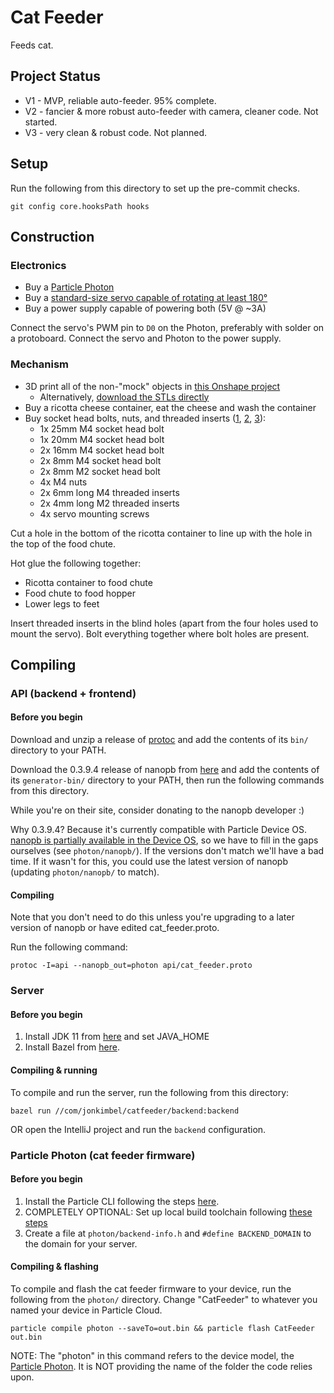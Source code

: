# Cat Feeder

Feeds cat.

## Project Status

*   V1 - MVP, reliable auto-feeder. 95% complete.
*   V2 - fancier & more robust auto-feeder with camera, cleaner code.
    Not started.
*   V3 - very clean & robust code. Not planned.

## Setup

Run the following from this directory to set up the pre-commit checks.

```
git config core.hooksPath hooks
```

## Construction

### Electronics

*   Buy a [Particle Photon](https://smile.amazon.com/Particle-Reprogrammable-Development-Prototyping-Electronics/dp/B016YNU1A0/)
*   Buy a [standard-size servo capable of rotating at least 180°](https://smile.amazon.com/gp/product/B07BVR816V/)
*   Buy a power supply capable of powering both (5V @ ~3A)

Connect the servo's PWM pin to `D0` on the Photon, preferably with solder on a
protoboard. Connect the servo and Photon to the power supply.

### Mechanism

*   3D print all of the non-"mock" objects in [this Onshape project](https://cad.onshape.com/documents/860fec32e4bfca1868b60fc5/w/15e7cf7a15cfd49a1405bb9f/e/bb58b1b1518a81a205b9291e)
    *   Alternatively, [download the STLs directly](https://drive.google.com/open?id=10rxtRvgRGIzVJ8uLc_RcWd5JzaJx-dav)
*   Buy a ricotta cheese container, eat the cheese and wash the container
*   Buy socket head bolts, nuts, and threaded inserts ([1](https://smile.amazon.com/gp/product/B07F75DMHF/),
    [2](https://smile.amazon.com/gp/product/B0728FBS77/),
    [3](https://smile.amazon.com/gp/product/B07WH59N6T/)):
    *   1x 25mm M4 socket head bolt
    *   1x 20mm M4 socket head bolt
    *   2x 16mm M4 socket head bolt
    *   2x 8mm M4 socket head bolt
    *   2x 8mm M2 socket head bolt
    *   4x M4 nuts
    *   2x 6mm long M4 threaded inserts
    *   2x 4mm long M2 threaded inserts
    *   4x servo mounting screws

Cut a hole in the bottom of the ricotta container to line up with the hole in
the top of the food chute.

Hot glue the following together:

*   Ricotta container to food chute
*   Food chute to food hopper
*   Lower legs to feet

Insert threaded inserts in the blind holes (apart from the four holes used to
mount the servo). Bolt everything together where bolt holes are present.

## Compiling

### API (backend + frontend)

#### Before you begin

Download and unzip a release of
[protoc](https://github.com/protocolbuffers/protobuf/releases) and add the
contents of its `bin/` directory to your PATH.

Download the 0.3.9.4 release of nanopb from [here](https://jpa.kapsi.fi/nanopb/)
and add the contents of its `generator-bin/` directory to your PATH, then run
the following commands from this directory.

While you're on their site, consider donating to the nanopb developer :)

Why 0.3.9.4? Because it's currently compatible with Particle Device OS.
[nanopb is partially available in the Device OS](https://github.com/particle-iot/device-os/issues/1502),
so we have to fill in the gaps ourselves (see `photon/nanopb/`). If the versions
don't match we'll have a bad time. If it wasn't for this, you could use the
latest version of nanopb (updating `photon/nanopb/` to match).

#### Compiling

Note that you don't need to do this unless you're upgrading to a later version
of nanopb or have edited cat_feeder.proto.

Run the following command:

```
protoc -I=api --nanopb_out=photon api/cat_feeder.proto
```

### Server

#### Before you begin

1.  Install JDK 11 from [here](https://www.oracle.com/technetwork/java/javase/downloads/jdk11-downloads-5066655.html) and set JAVA_HOME
1.  Install Bazel from
[here](https://docs.bazel.build/versions/master/install-windows.html#installing-menu).

#### Compiling & running

To compile and run the server, run the following from this directory:

```
bazel run //com/jonkimbel/catfeeder/backend:backend
```

OR open the IntelliJ project and run the `backend` configuration.

### Particle Photon (cat feeder firmware)

#### Before you begin

1.  Install the Particle CLI following the steps
    [here](https://docs.particle.io/tutorials/developer-tools/cli/).
1.  COMPLETELY OPTIONAL: Set up local build toolchain following
    [these steps](https://docs.particle.io/tutorials/developer-tools/cli/#compile-and-flash-code-locally)
1.  Create a file at `photon/backend-info.h` and `#define BACKEND_DOMAIN` to the
    domain for your server.

#### Compiling & flashing

To compile and flash the cat feeder firmware to your device, run the following
from the `photon/` directory. Change "CatFeeder" to whatever you named your
device in Particle Cloud.

```
particle compile photon --saveTo=out.bin && particle flash CatFeeder out.bin
```

NOTE: The "photon" in this command refers to the device model, the
[Particle Photon](https://store.particle.io/collections/wifi/products/photon).
It is NOT providing the name of the folder the code relies upon.
